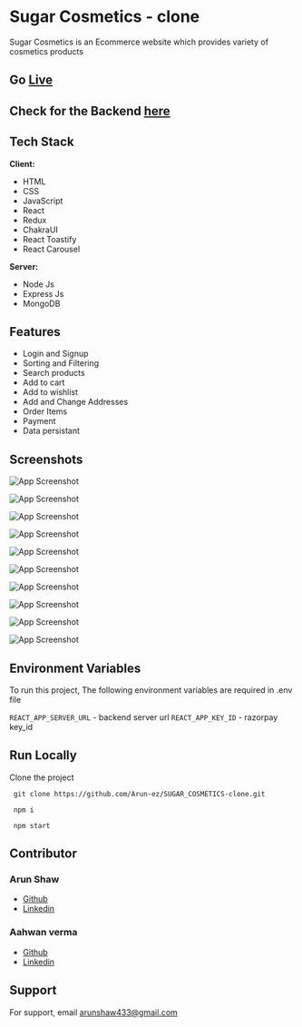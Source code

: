 # Sugar Cosmetics - clone

Sugar Cosmetics is an Ecommerce website which provides variety of cosmetics products

## Go <a href="https://sugar-cosmetics-clone-seven.vercel.app"> Live </a>

## Check for the Backend <a href="https://github.com/Arun-ez/sugar_cosmetics_backend"> here </a>

## Tech Stack

**Client:** 
- HTML
- CSS
- JavaScript
- React
- Redux
- ChakraUI
- React Toastify
- React Carousel

**Server:**
- Node Js
- Express Js
- MongoDB

## Features

- Login and Signup
- Sorting and Filtering
- Search products
- Add to cart
- Add to wishlist
- Add and Change Addresses
- Order Items
- Payment
- Data persistant

## Screenshots

![App Screenshot](https://sugar-cosmetics-clone-seven.vercel.app/thumbs/sugar_1.png)

![App Screenshot](https://sugar-cosmetics-clone-seven.vercel.app/thumbs/sugar_2.png)

![App Screenshot](https://sugar-cosmetics-clone-seven.vercel.app/thumbs/sugar_3.png)

![App Screenshot](https://sugar-cosmetics-clone-seven.vercel.app/thumbs/sugar_4.png)

![App Screenshot](https://sugar-cosmetics-clone-seven.vercel.app/thumbs/sugar_5.png)

![App Screenshot](https://sugar-cosmetics-clone-seven.vercel.app/thumbs/sugar_6.png)

![App Screenshot](https://sugar-cosmetics-clone-seven.vercel.app/thumbs/sugar_7.png)

![App Screenshot](https://sugar-cosmetics-clone-seven.vercel.app/thumbs/sugar_8.png)

![App Screenshot](https://sugar-cosmetics-clone-seven.vercel.app/thumbs/sugar_9.png)

![App Screenshot](https://sugar-cosmetics-clone-seven.vercel.app/thumbs/sugar_10.png)


## Environment Variables

To run this project, The following environment variables are required in .env file

`REACT_APP_SERVER_URL` - backend server url
`REACT_APP_KEY_ID` - razorpay key_id


## Run Locally

Clone the project

```  git clone https://github.com/Arun-ez/SUGAR_COSMETICS-clone.git  ```

```  npm i  ```

```  npm start  ```



## Contributor 

### Arun Shaw
- [Github](https://github.com/Arun-ez)
- [Linkedin](https://www.linkedin.com/in/arun-shaw-60ba64240)

### Aahwan verma
- [Github](https://github.com/Vaahwan)
- [Linkedin](https://www.linkedin.com/in/aahwan-verma-aa3903241/)


## Support

For support, email arunshaw433@gmail.com

